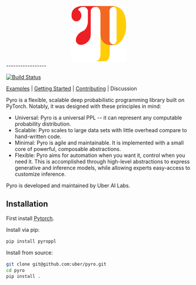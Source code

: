 <div align="center">
  <img width="150px" height="150px" src="docs/img/pyro_logo.png">
</div>
-----------------

[![Build Status](https://travis-ci.com/uber/pyro.svg?token=LrMxkQNuTGCmwphBqyVs&branch=dev)](https://travis-ci.com/uber/pyro)

[Examples](examples) | [Getting Started](pyro.ai/tutorial) | [Contributing](CONTRIBUTING.md) | Discussion

Pyro is a flexible, scalable deep probabilistic programming library built on PyTorch.  Notably, it was designed with these principles in mind:
- Universal: Pyro is a universal PPL -- it can represent any computable probability distribution.
- Scalable: Pyro scales to large data sets with little overhead compare to hand-written code.
- Minimal: Pyro is agile and maintainable. It is implemented with a small core of powerful, composable abstractions.
- Flexible: Pyro aims for automation when you want it, control when you need it. This is accomplished through high-level abstractions to express generative and inference models, while allowing experts easy-access to customize inference.

Pyro is developed and maintained by Uber AI Labs.

## Installation

First install [Pytorch](http://pytorch.org/).

Install via pip:
```sh
pip install pyroppl
```

Install from source:
```sh
git clone git@github.com:uber/pyro.git
cd pyro
pip install .
```
